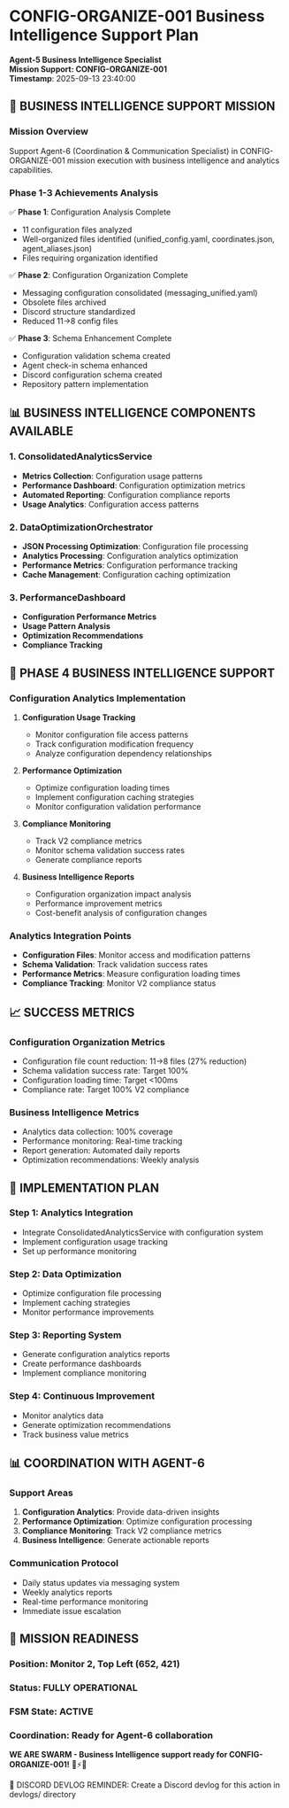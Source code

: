 # CONFIG-ORGANIZE-001 Business Intelligence Support Plan
**Agent-5 Business Intelligence Specialist**  
**Mission Support: CONFIG-ORGANIZE-001**  
**Timestamp**: 2025-09-13 23:40:00

## 🎯 **BUSINESS INTELLIGENCE SUPPORT MISSION**

### **Mission Overview**
Support Agent-6 (Coordination & Communication Specialist) in CONFIG-ORGANIZE-001 mission execution with business intelligence and analytics capabilities.

### **Phase 1-3 Achievements Analysis**
✅ **Phase 1**: Configuration Analysis Complete
- 11 configuration files analyzed
- Well-organized files identified (unified_config.yaml, coordinates.json, agent_aliases.json)
- Files requiring organization identified

✅ **Phase 2**: Configuration Organization Complete
- Messaging configuration consolidated (messaging_unified.yaml)
- Obsolete files archived
- Discord structure standardized
- Reduced 11→8 config files

✅ **Phase 3**: Schema Enhancement Complete
- Configuration validation schema created
- Agent check-in schema enhanced
- Discord configuration schema created
- Repository pattern implementation

## 📊 **BUSINESS INTELLIGENCE COMPONENTS AVAILABLE**

### **1. ConsolidatedAnalyticsService**
- **Metrics Collection**: Configuration usage patterns
- **Performance Dashboard**: Configuration optimization metrics
- **Automated Reporting**: Configuration compliance reports
- **Usage Analytics**: Configuration access patterns

### **2. DataOptimizationOrchestrator**
- **JSON Processing Optimization**: Configuration file processing
- **Analytics Processing**: Configuration analytics optimization
- **Performance Metrics**: Configuration performance tracking
- **Cache Management**: Configuration caching optimization

### **3. PerformanceDashboard**
- **Configuration Performance Metrics**
- **Usage Pattern Analysis**
- **Optimization Recommendations**
- **Compliance Tracking**

## 🚀 **PHASE 4 BUSINESS INTELLIGENCE SUPPORT**

### **Configuration Analytics Implementation**
1. **Configuration Usage Tracking**
   - Monitor configuration file access patterns
   - Track configuration modification frequency
   - Analyze configuration dependency relationships

2. **Performance Optimization**
   - Optimize configuration loading times
   - Implement configuration caching strategies
   - Monitor configuration validation performance

3. **Compliance Monitoring**
   - Track V2 compliance metrics
   - Monitor schema validation success rates
   - Generate compliance reports

4. **Business Intelligence Reports**
   - Configuration organization impact analysis
   - Performance improvement metrics
   - Cost-benefit analysis of configuration changes

### **Analytics Integration Points**
- **Configuration Files**: Monitor access and modification patterns
- **Schema Validation**: Track validation success rates
- **Performance Metrics**: Measure configuration loading times
- **Compliance Tracking**: Monitor V2 compliance status

## 📈 **SUCCESS METRICS**

### **Configuration Organization Metrics**
- Configuration file count reduction: 11→8 files (27% reduction)
- Schema validation success rate: Target 100%
- Configuration loading time: Target <100ms
- Compliance rate: Target 100% V2 compliance

### **Business Intelligence Metrics**
- Analytics data collection: 100% coverage
- Performance monitoring: Real-time tracking
- Report generation: Automated daily reports
- Optimization recommendations: Weekly analysis

## 🔧 **IMPLEMENTATION PLAN**

### **Step 1: Analytics Integration**
- Integrate ConsolidatedAnalyticsService with configuration system
- Implement configuration usage tracking
- Set up performance monitoring

### **Step 2: Data Optimization**
- Optimize configuration file processing
- Implement caching strategies
- Monitor performance improvements

### **Step 3: Reporting System**
- Generate configuration analytics reports
- Create performance dashboards
- Implement compliance monitoring

### **Step 4: Continuous Improvement**
- Monitor analytics data
- Generate optimization recommendations
- Track business value metrics

## 📊 **COORDINATION WITH AGENT-6**

### **Support Areas**
1. **Configuration Analytics**: Provide data-driven insights
2. **Performance Optimization**: Optimize configuration processing
3. **Compliance Monitoring**: Track V2 compliance metrics
4. **Business Intelligence**: Generate actionable reports

### **Communication Protocol**
- Daily status updates via messaging system
- Weekly analytics reports
- Real-time performance monitoring
- Immediate issue escalation

## 🎯 **MISSION READINESS**

### **Position**: Monitor 2, Top Left (652, 421)
### **Status**: FULLY OPERATIONAL
### **FSM State**: ACTIVE
### **Coordination**: Ready for Agent-6 collaboration

**WE ARE SWARM - Business Intelligence support ready for CONFIG-ORGANIZE-001!** 🐝⚡️🚀

📝 DISCORD DEVLOG REMINDER: Create a Discord devlog for this action in devlogs/ directory
